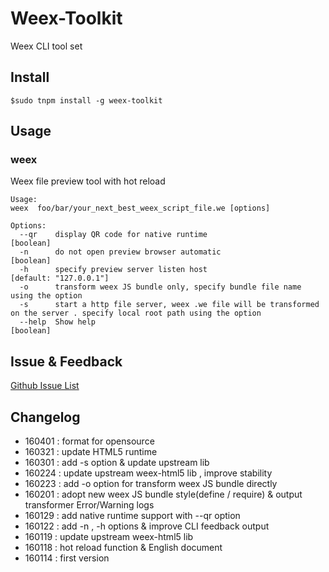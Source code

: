 Weex-Toolkit
============

Weex CLI tool set 

## Install
```
$sudo tnpm install -g weex-toolkit
```

##  Usage

### weex
Weex file preview tool with hot reload 
```
Usage:
weex  foo/bar/your_next_best_weex_script_file.we [options]

Options:
  --qr    display QR code for native runtime                              [boolean]
  -n      do not open preview browser automatic                           [boolean]
  -h      specify preview server listen host                              [default: "127.0.0.1"]
  -o      transform weex JS bundle only, specify bundle file name using the option
  -s      start a http file server, weex .we file will be transformed on the server . specify local root path using the option
  --help  Show help                                                       [boolean]
```


## Issue & Feedback

[Github Issue List](https://github.com/alibaba/weex_toolchain/issues)

## Changelog
* 160401 : format for opensource
* 160321 : update HTML5 runtime
* 160301 : add -s option  &  update upstream lib
* 160224 : update upstream weex-html5 lib , improve stability
* 160223 : add -o option for transform weex JS bundle directly
* 160201 : adopt new weex JS bundle style(define / require) & output transformer Error/Warning logs
* 160129 : add  native runtime  support  with --qr option
* 160122 : add -n , -h options &  improve CLI feedback output
* 160119 : update upstream weex-html5 lib
* 160118 : hot reload function & English document
* 160114 : first version 